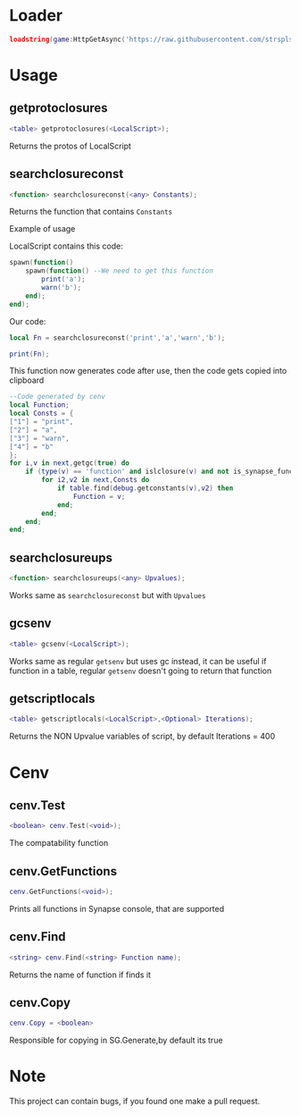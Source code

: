 # Loader
```lua
loadstring(game:HttpGetAsync('https://raw.githubusercontent.com/strsplspace/utils/main/cenv.lua'))();
```
# Usage

## getprotoclosures

```lua
<table> getprotoclosures(<LocalScript>);
```
Returns the protos of LocalScript

## searchclosureconst
```lua
<function> searchclosureconst(<any> Constants);
```
Returns the function that contains ``` Constants ```

Example of usage 

LocalScript contains this code:
```lua
spawn(function()
	spawn(function() --We need to get this function
		print('a');
		warn('b');
	end);
end);
```
Our code:
```lua
local Fn = searchclosureconst('print','a','warn','b');

print(Fn);
```

This function now generates code after use, then the code gets copied into clipboard

```lua
--Code generated by cenv
local Function;
local Consts = {
["1"] = "print",
["2"] = "a",
["3"] = "warn",
["4"] = "b"
};
for i,v in next,getgc(true) do
    if (type(v) == 'function' and islclosure(v) and not is_synapse_function(v)) then
        for i2,v2 in next,Consts do
            if table.find(debug.getconstants(v),v2) then
                Function = v;
            end;
        end;
    end;
end;
```

## searchclosureups
```lua
<function> searchclosureups(<any> Upvalues);
```
Works same as ```searchclosureconst``` but with ```Upvalues```

## gcsenv
```lua
<table> gcsenv(<LocalScript>);
```
Works same as regular ```getsenv``` but uses gc instead, it can be useful if function in a table, regular ```getsenv``` doesn't going to return that function

## getscriptlocals
```lua
<table> getscriptlocals(<LocalScript>,<Optional> Iterations);
```
Returns the NON Upvalue variables of script, by default Iterations = 400

# Cenv

## cenv.Test
```lua
<boolean> cenv.Test(<void>);
```
The compatability function

## cenv.GetFunctions
```lua
cenv.GetFunctions(<void>);
```
Prints all functions in Synapse console, that are supported

## cenv.Find
```lua
<string> cenv.Find(<string> Function name);
```
Returns the name of function if finds it

## cenv.Copy
```lua
cenv.Copy = <boolean>
```
Responsible for copying in SG.Generate,by default its true
# Note
This project can contain bugs, if you found one make a pull request.
